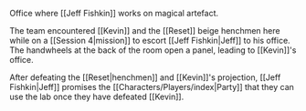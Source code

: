 Office where [[Jeff Fishkin]] works on magical artefact.

The team encountered [[Kevin]] and the [[Reset]] beige henchmen here while on a [[Session 4|mission]] to escort [[Jeff Fishkin|Jeff]] to his office. The handwheels at the back of the room open a panel, leading to [[Kevin]]'s office.

After defeating the [[Reset|henchmen]] and [[Kevin]]'s projection, [[Jeff Fishkin|Jeff]] promises the [[Characters/Players/index|Party]] that they can use the lab once they have defeated [[Kevin]].
